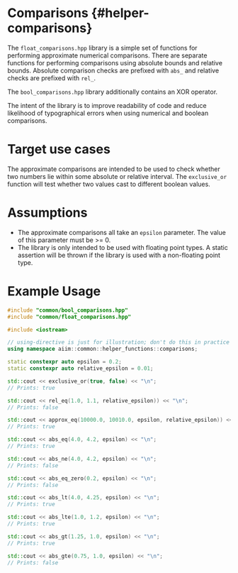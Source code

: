 Comparisons {#helper-comparisons}
===========

The `float_comparisons.hpp` library is a simple set of functions for performing approximate numerical comparisons.
There are separate functions for performing comparisons using absolute bounds and relative bounds. Absolute comparison checks are prefixed with `abs_` and relative checks are prefixed with `rel_`.

The `bool_comparisons.hpp` library additionally contains an XOR operator.

The intent of the library is to improve readability of code and reduce likelihood of typographical errors when using numerical and boolean comparisons.

# Target use cases

The approximate comparisons are intended to be used to check whether two numbers lie within some absolute or relative interval.
The `exclusive_or` function will test whether two values cast to different boolean values.

# Assumptions

* The approximate comparisons all take an `epsilon` parameter.
The value of this parameter must be >= 0.
* The library is only intended to be used with floating point types.
A static assertion will be thrown if the library is used with a non-floating point type.

# Example Usage

```c++
#include "common/bool_comparisons.hpp"
#include "common/float_comparisons.hpp"

#include <iostream>

// using-directive is just for illustration; don't do this in practice
using namespace aiim::common::helper_functions::comparisons;

static constexpr auto epsilon = 0.2;
static constexpr auto relative_epsilon = 0.01;

std::cout << exclusive_or(true, false) << "\n";
// Prints: true

std::cout << rel_eq(1.0, 1.1, relative_epsilon)) << "\n";
// Prints: false

std::cout << approx_eq(10000.0, 10010.0, epsilon, relative_epsilon)) << "\n";
// Prints: true

std::cout << abs_eq(4.0, 4.2, epsilon) << "\n";
// Prints: true

std::cout << abs_ne(4.0, 4.2, epsilon) << "\n";
// Prints: false

std::cout << abs_eq_zero(0.2, epsilon) << "\n";
// Prints: false

std::cout << abs_lt(4.0, 4.25, epsilon) << "\n";
// Prints: true

std::cout << abs_lte(1.0, 1.2, epsilon) << "\n";
// Prints: true

std::cout << abs_gt(1.25, 1.0, epsilon) << "\n";
// Prints: true

std::cout << abs_gte(0.75, 1.0, epsilon) << "\n";
// Prints: false
```
